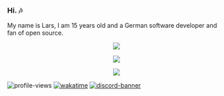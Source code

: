 ### Hi. 🎶
My name is Lars, I am 15 years old and a German software developer and fan of open source.

<p align="center">
  <img src = "https://github-readme-stats.vercel.app/api?username=dasdrolpi&show_icons=true&count_private=true&theme=algolia&hide_border=true&hide=issues&bg_color=00000000">
</p>
<p align="center">
  <img src = "https://github-readme-stats.vercel.app/api/top-langs/?username=dasdrolpi&layout=compact&hide_border=true&theme=algolia&bg_color=00000000&langs_count=6&count_private=true">
</p>
<p align="center">
  <img src = "https://github-readme-streak-stats.herokuapp.com?user=dasdrolpi&theme=algolia&hide_border=true&background=FFFFFF00&count_private=true">
</p>

![profile-views](https://komarev.com/ghpvc/?username=dasdrolpi&style=for-the-badge&color=brightgreen)
[![wakatime](https://wakatime.com/badge/user/1f7df2e6-810b-4954-9650-0241180366d7.svg?style=for-the-badge)](https://wakatime.com/@1f7df2e6-810b-4954-9650-0241180366d7)
[![discord-banner](https://shields.io/discord/718476275022299157?label=discord&style=for-the-badge&color=7289da)](https://discord.natrox.de)
